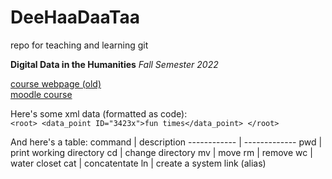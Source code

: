 # DeeHaaDaaTaa
repo for teaching and learning git 

**Digital Data in the Humanities**
*Fall Semester 2022*

[course webpage (old)](http://kodu.ut.ee/~wilbur/DigiData-fall2020.html)  
[moodle course](https://moodle.ut.ee/course/view.php?id=10198)

Here's some xml data (formatted as code):  
`
<root>
	<data_point ID="3423x">fun times</data_point>
</root>
`

And here's a table:
command | description
------------ | -------------
pwd | print working directory
cd | change directory
mv | move
rm | remove
wc | water closet
cat | concatentate
ln | create a system link (alias)

